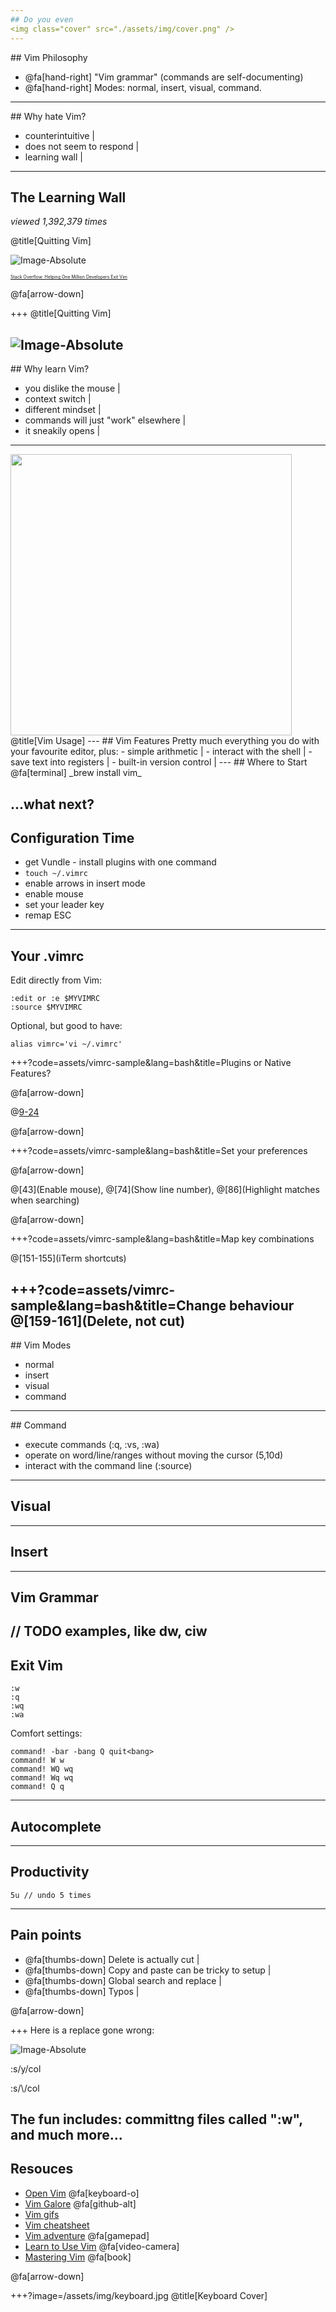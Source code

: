 ```yaml
---
## Do you even
<img class="cover" src="./assets/img/cover.png" />
---
```

## Vim Philosophy
* @fa[hand-right] "Vim grammar" (commands are self-documenting)
* @fa[hand-right] Modes: normal, insert, visual, command.
---
## Why hate Vim?
- counterintuitive |
- does not seem to respond |
- learning wall |
---
## The Learning Wall
_viewed 1,392,379 times_

@title[Quitting Vim]

![Image-Absolute](assets/img/quitting-so.png)

<span style="font-size:0.5em">[Stack Overflow: Helping One Million Developers Exit Vim](https://stackoverflow.com/questions/11828270/how-to-exit-the-vim-editor)</span>

@fa[arrow-down]

+++
@title[Quitting Vim]

![Image-Absolute](assets/img/quitting.jpg)
---
## Why learn Vim?
- you dislike the mouse |
- context switch |
- different mindset |
- commands will just "work" elsewhere |
- it sneakily opens |
---
<img width="450px" src="./assets/img/vim-usage.png" />
@title[Vim Usage]
---
## Vim Features
Pretty much everything you do with your favourite editor, plus:
- simple arithmetic |
- interact with the shell |
- save text into registers |
- built-in version control |
---
## Where to Start
@fa[terminal] _brew install vim_

...what next?
---
## Configuration Time
* get Vundle  - install plugins with one command
* `touch ~/.vimrc`
* enable arrows in insert mode
* enable mouse
* set your leader key
* remap ESC
---
## Your .vimrc
Edit directly from Vim:
```
:edit or :e $MYVIMRC
:source $MYVIMRC
```

Optional, but good to have:
```
alias vimrc='vi ~/.vimrc'
```
+++?code=assets/vimrc-sample&lang=bash&title=Plugins or Native Features?

@fa[arrow-down]

@[9-24](Plugins)

@fa[arrow-down]

+++?code=assets/vimrc-sample&lang=bash&title=Set your preferences

@fa[arrow-down]

@[43](Enable mouse), @[74](Show line number), @[86](Highlight matches when searching)

@fa[arrow-down]

+++?code=assets/vimrc-sample&lang=bash&title=Map key combinations

@[151-155](iTerm shortcuts)

+++?code=assets/vimrc-sample&lang=bash&title=Change behaviour
@[159-161](Delete, not cut)
---
## Vim Modes
* normal
* insert
* visual
* command
---
## Command
* execute commands (:q, :vs, :wa)
* operate on word/line/ranges without moving the cursor (5,10d)
* interact with the command line (:source)
---
## Visual
---
## Insert
---
## Vim Grammar
// TODO examples, like dw, ciw
---
## Exit Vim
```
:w
:q
:wq
:wa
```

Comfort settings:
```
command! -bar -bang Q quit<bang>
command! W w
command! WQ wq
command! Wq wq
command! Q q
```
---
## Autocomplete
---
## Productivity
```
5u // undo 5 times
```
---
## Pain points
- @fa[thumbs-down] Delete is actually cut |
- @fa[thumbs-down] Copy and paste can be tricky to setup |
- @fa[thumbs-down] Global search and replace |
- @fa[thumbs-down] Typos |

@fa[arrow-down]

+++
Here is a replace gone wrong:

![Image-Absolute](assets/img/prototcolpe.jpg)

<p class="error">:s/y/col</p>
<p class="success">:s/\<y\>/col</p>

The fun includes: committng files called ":w", and much more...
---
## Resouces
* [Open Vim](http://www.openvim.com/tutorial.html) @fa[keyboard-o]
* [Vim Galore](https://github.com/mhinz/vim-galore) @fa[github-alt]
* [Vim gifs](https://vimgifs.com/)
* [Vim cheatsheet](https://vim.rtorr.com/)
* [Vim adventure](https://vim-adventures.com/) @fa[gamepad]
* [Learn to Use Vim](https://egghead.io/courses/learn-to-use-vim) @fa[video-camera]
* [Mastering Vim](https://jovicailic.org/mastering-vim-quickly/) @fa[book]

@fa[arrow-down]

+++?image=/assets/img/keyboard.jpg
@title[Keyboard Cover]
